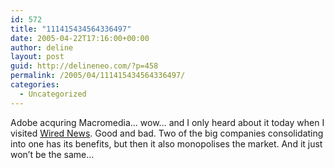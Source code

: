 ```yaml
---
id: 572
title: "111415434564336497"
date: 2005-04-22T17:16:00+00:00
author: deline
layout: post
guid: http://delineneo.com/?p=458
permalink: /2005/04/111415434564336497/
categories:
  - Uncategorized
---
```

Adobe acquring Macromedia&#8230; wow&#8230; and I only heard about it today when I visited [Wired News](http://wired.com/). Good and bad. Two of the big companies consolidating into one has its benefits, but then it also monopolises the market. And it just won&#8217;t be the same&#8230;